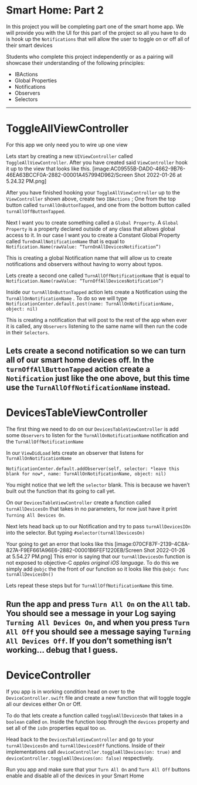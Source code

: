 # Smart Home: Part 2
In this project you will be completing part one of the smart home app. We will provide you with the UI for this part of the project so all you have to do is hook up the `Notifications` that will allow the user to toggle on or off all of their smart devices

Students who complete this project independently or as a pairing will showcase their understanding of the following principles:

* IBActions
* Global Properties
* Notifications
* Observers
* Selectors
---
# ToggleAllViewController
For this app we only need you to wire up one view

Lets start by creating a new `UIViewController` called `ToggleAllViewController`.  After you have created said `ViewController` hook it up to the view that looks like this.
[image:AC09555B-DAD0-4662-9B76-46EA63BCCF0A-2882-00001A457994D962/Screen Shot 2022-01-26 at 5.24.32 PM.png]

After you have finished hooking your `ToggleAllViewController` up to the `ViewController` shown above, create two `IBActions` ; One from the top button called `turnAllOnButtonTapped`, and one from the bottom button called `turnAllOffButtonTapped`.

Next I want you to create something called a `Global Property`. A `Global Property` is a property declared outside of any class that allows global access to it. In our case I want you to create a Constant Global Property called `TurnOnAllNotificationName` that is equal to `Notification.Name(rawValue: “TurnOnAllDevicesNotification”)`

This is creating a global Notification name that will allow us to create notifications and observers without having to worry about  typos.

Lets create a second one called `TurnAllOffNotificationName` that is equal to `Notification.Name(rawValue: “TurnOffAllDevicesNotification”)`

Inside our `turnAllOnButtonTapped` action lets create a Notification using the `TurnAllOnNotificationName` . To do so we will type `NotificationCenter.default.post(name: TurnAllOnNotificationName, object: nil)`

This is creating a notification that will post to the rest of the app when ever it is called, any `Observers` listening to the same name will then run the code in their `Selectors`.

Lets create a second notification so we can turn all of our smart home devices off. In the `turnOffAllButtonTapped` action create a `Notification` just like the one above, but this time use the `TurnAllOffNotificationName` instead.
---
# DevicesTableViewController
The first thing we need to do on our `DevicesTableViewController` is add some `Observers` to listen for the `TurnAllOnNotificationName` notification and the `TurnAllOffNotificationName`

In our `ViewDidLoad`  lets create an observer that listens for `TurnAllOnNotificationName`

`NotificationCenter.default.addObserver(self, selector: *leave this blank for now*, name: TurnAllOnNotificationName, object: nil)`

You might notice that we left the `selector` blank. This is because we haven’t built out the function that its going to call yet.

On our `DevicesTableViewController`  create a function called `turnAllDevicesOn` that takes in no parameters, for now just have it print `Turning All Devices On`. 

Next lets head back up to our Notification and try to pass `turnAllDevicesIOn` into the selector. But typing `#selector(turnAllDevicesOn)`

Your going to get an error that looks like this
[image:070CF87F-2139-4C8A-827A-F9EF661A96E6-2882-00001B6FEF1220EB/Screen Shot 2022-01-26 at 5.54.27 PM.png]
This error is saying that our `turnAllDevicesOn` function is not exposed to objective-C *apples original iOS language*. To do this we simply add `@objc` the the front of our function so it looks like this `@objc func turnAllDevicesOn()`

Lets repeat these steps but for `TurnAllOffNotificationName` this time.

Run the app and press `Turn All On` on the `All` tab. You should see a message in your Log saying `Turning All Devices On`, and when you press `Turn All Off` you should see a message saying `Turning All Devices Off`. If you don’t something isn’t working… debug that I guess.
---
# DeviceController
If you app is in working condition head on over to the `DeviceController.swift` file and create a new function that will toggle toggle all our devices either On or Off.

To do that lets create a function called `toggleAllDevicesOn` that takes in a `boolean` called `on`. Inside the function loop through the `devices` property and set all of the `isOn` properties equal too `on`.

Head back to the `DevicesTableViewController` and go to your `turnAllDevicesOn` and `turnAllDevicesOff`  functions. Inside of their implementations call `deviceController.toggleAllDevices(on: true)` and `deviceController.toggleAllDevices(on: false)` respectively. 

Run you app and make sure that your `Turn All On` and `Turn All Off` buttons enable and disable all of the devices in your Smart Home


